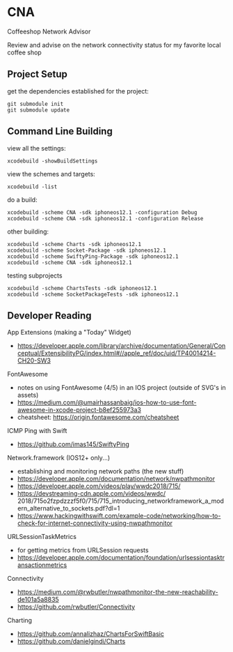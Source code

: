 # CNA

Coffeeshop Network Advisor

Review and advise on the network connectivity status for my favorite local coffee shop

## Project Setup

get the dependencies established for the project:

    git submodule init
    git submodule update

## Command Line Building

view all the settings:

    xcodebuild -showBuildSettings

view the schemes and targets:

    xcodebuild -list

do a build:

    xcodebuild -scheme CNA -sdk iphoneos12.1 -configuration Debug
    xcodebuild -scheme CNA -sdk iphoneos12.1 -configuration Release

other building:

    xcodebuild -scheme Charts -sdk iphoneos12.1
    xcodebuild -scheme Socket-Package -sdk iphoneos12.1
    xcodebuild -scheme SwiftyPing-Package -sdk iphoneos12.1
    xcodebuild -scheme CNA -sdk iphoneos12.1

testing subprojects

    xcodebuild -scheme ChartsTests -sdk iphoneos12.1
    xcodebuild -scheme SocketPackageTests -sdk iphoneos12.1

## Developer Reading

App Extensions (making a "Today" Widget)

- https://developer.apple.com/library/archive/documentation/General/Conceptual/ExtensibilityPG/index.html#//apple_ref/doc/uid/TP40014214-CH20-SW3

FontAwesome

- notes on using FontAwesome (4/5) in an IOS project (outside of SVG's in assets)
- https://medium.com/@umairhassanbaig/ios-how-to-use-font-awesome-in-xcode-project-b8ef255973a3
- cheatsheet: https://origin.fontawesome.com/cheatsheet

ICMP Ping with Swift

- https://github.com/imas145/SwiftyPing

Network.framework (IOS12+ only...)

- establishing and monitoring network paths (the new stuff)
- https://developer.apple.com/documentation/network/nwpathmonitor
- https://developer.apple.com/videos/play/wwdc2018/715/
- https://devstreaming-cdn.apple.com/videos/wwdc/   2018/715o2fzpdzzzf5f0/715/715_introducing_networkframework_a_modern_alternative_to_sockets.pdf?dl=1
- https://www.hackingwithswift.com/example-code/networking/how-to-check-for-internet-connectivity-using-nwpathmonitor

URLSessionTaskMetrics

- for getting metrics from URLSession requests
- https://developer.apple.com/documentation/foundation/urlsessiontasktransactionmetrics

Connectivity

- https://medium.com/@rwbutler/nwpathmonitor-the-new-reachability-de101a5a8835
- https://github.com/rwbutler/Connectivity

Charting

- https://github.com/annalizhaz/ChartsForSwiftBasic
- https://github.com/danielgindi/Charts

